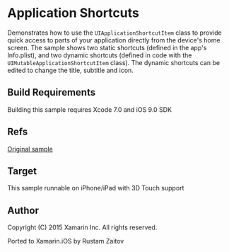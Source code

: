Application Shortcuts
==============

Demonstrates how to use the `UIApplicationShortcutItem` class to provide quick access to parts of your application directly from the device's home screen. The sample shows two static shortcuts (defined in the app's Info.plist), and two dynamic shortcuts (defined in code with the `UIMutableApplicationShortcutItem` class). The dynamic shortcuts can be edited to change the title, subtitle and icon.

Build Requirements
------------------

Building this sample requires Xcode 7.0 and iOS 9.0 SDK

Refs
----
[Original sample](https://developer.apple.com/library/prerelease/ios/samplecode/ApplicationShortcuts/Introduction/Intro.html#//apple_ref/doc/uid/TP40016545)

Target
------
This sample runnable on iPhone/iPad with 3D Touch support

Author
------ 
Copyright (C) 2015 Xamarin Inc. All rights reserved.

Ported to Xamarin.iOS by Rustam Zaitov
